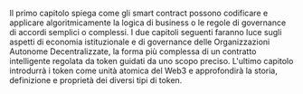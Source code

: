 Il primo capitolo spiega come gli smart contract possono codificare e applicare algoritmicamente la logica di business o le regole di governance di accordi semplici o complessi. I due capitoli seguenti faranno luce sugli aspetti di economia istituzionale e di governance delle Organizzazioni Autonome Decentralizzate, la forma più complessa di un contratto intelligente regolata da token guidati da uno scopo preciso. L'ultimo capitolo introdurrà i token come unità atomica del Web3 e approfondirà la storia, definizione e proprietà dei diversi tipi di token. 